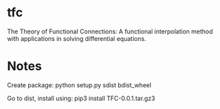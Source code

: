 # tfc
The Theory of Functional Connections: A functional interpolation method with applications in solving differential equations.

# Notes
Create package:
python setup.py sdist bdist_wheel

Go to dist, install using:
pip3 install TFC-0.0.1.tar.gz3
